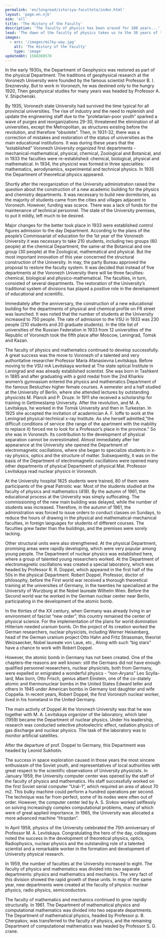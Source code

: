 ```yaml
---
permalink: 'en/longread/istoriya-faculteta/index.html'
layout: 'page.en.njk'
aim: 'all'
title: 'The History of the Faculty'
description: 'The faculty of physics has been around for 100 years...'
lead: 'The dawn of the faculty of physics takes us to the 30 years of the last century. As part of the main scientific disciplines, the study of physics was of great importance for the Voronezh state University. The first head of the Department of physics was a veteran of the University Professor N. A. Sakharov. The Department conducted work on the application of the photoelectric method and photometry to the study of radiant energy, as well as optics. The scientific work was noticeably revived after the arrival of Professor A. p. Pospelov, who moved to Voronezh from Tomsk.'
images:
  - src: '/images/milky-way.jpg'
    alt: 'The History of the Faculty'
    type: 'image'
updatedAt: 1568360578
---
```

In the early 1930s, the Department of Geophysics was restored as part of the physical Department. The traditions of geophysical research at the Voronezh University were founded by the famous scientist Professor B. I. Sreznevsky. But to work in Voronezh, he was destined only to the hungry 1920, Then geophysical studies for many years was headed by Professor A. V. Shipchenski.

By 1935, Voronezh state University had survived the time typical for all provincial universities. The rise of industry and the need to replenish and update the engineering staff due to the “proletarian-poor youth” sparked a wave of purges and reorganizations 29-30, threatened the elimination of all universities, except the Metropolitan, as structures existing before the revolution, and therefore “obsolete”. Then, in 1931-32, there was a correction of mistakes and restoration of the status of universities as the main educational institutions. It was during these years that the “established” Voronezh University organized first departments - mechanical-mathematical, physical, chemical, Zoological and Botanical, and in 1933 the faculties were re-established: chemical, biological, physical and mathematical. In 1934, the physicist was formed in three specialties: mathematics, aerodynamics, experimental and technical physics. In 1935 the Department of theoretical physics appeared.

Shortly after the reorganization of the University administration raised the question about the construction of a new academic building for the physics and chemistry departments. It was necessary to build new dormitories, as the majority of students came from the cities and villages adjacent to Voronezh. However, funding was scarce. There was a lack of funds for the maintenance of technical personnel. The state of the University premises, to put it mildly, left much to be desired.

Major changes for the better took place in 1933 were established control figures admission to the day Department. According to the plans of the people’s Commissariat of education for the 1st year of the Voronezh University it was necessary to take 210 students, including two groups (60 people) at the chemical Department, the same-at the Botanical and one group (30 people) at the Zoological, mathematical and physical. But the most important innovation of this year concerned the structural construction of the University. In may, the party Bureau approved the proposal to restore the faculty system. It was decided that instead of five departments at the Voronezh University there will be three faculties: chemical, biological and physico-mathematical. The faculties, in turn, consisted of several departments. The restoration of the University’s traditional system of divisions has played a positive role in the development of educational and scientific.

Immediately after the anniversary, the construction of a new educational building for the departments of physical and chemical profile on FR street was launched. It was noted that the number of students at the University increased to 750 people. The rate of admission to the VSU in 1933 was 230 people (210 students and 20 graduate students). In the title list of universities of the Russian Federation in 1933 from 12 universities of the Republic of Voronezh took the fifth place after Moscow, Leningrad, Tomsk and Kazan.

The faculty of physics and mathematics continued to develop successfully. A great success was the move to Voronezh of a talented and very authoritative researcher Professor Maria Afanasievna Levitskaya. Before moving to the VSU mA Levitskaya worked at The state optical Institute in Leningrad and was already established scientist. She was born in Tashkent in 1885 and after graduating with a gold medal from the 2nd Kharkiv women’s gymnasium entered the physics and mathematics Department of the famous Bestuzhev higher female courses. A semester and a half studied at the University of Berlin, where she attended lectures by outstanding physicists M. Planck and P. Druze. In 1911 she received a scholarship for training in Gettimestamp University. After the revolution, and M. A. Levitskaya, he worked in the Tomsk University and then in Turkestan. In 1925 she accepted the invitation of academician A. F. Ioffe to work at the Leningrad physical-technical x-ray Institute. As she herself admitted,”the difficult conditions of service (the range of the apartment with the inability to replace it) forced me to look for a Professor’s place in the province.” So she was in Voronezh. Its contribution to the development of physical separation cannot be overestimated. Almost immediately after her appearance at the University she opened the Department of electromagnetic oscillations, where she began to specialize students in x-ray physics, optics and the structure of matter. Subsequently, it was on the basis of the Department of electromagnetic oscillations were opened many other departments of physical Department of physical Mat. Professor Levitskaya read nuclear physics in Voronezh.

At the University hospital 1825 students were trained, 80 of them were participants of the great Patriotic war. Most of the students studied at the faculty of physics and mathematics (418). By the autumn of 1961, the educational process at the University was simply suffocating. The commissioning of the new main building was delayed, while the number of students was increased. Therefore, in the autumn of 1961, the administration was forced to issue orders to conduct classes on Sundays, to reduce the hours of drawing in the physical and mathematical-mechanical faculties, in foreign languages for students of different courses. The faculties grew faster than the buildings, and the premises were sorely lacking.

Other structural units were also strengthened. At the physical Department, promising areas were rapidly developing, which were very popular among young people. The Department of nuclear physics was established here, where a group of talented young researchers worked. At the Department of electromagnetic oscillations was created a special laboratory, which was headed by Professor R. R. Doppel, which appeared in the first half of the 50s in the physical Department. Robert Doppel, Professor, doctor of philosophy, before the First world war received a thorough theoretical training at the universities of Germany, in the twenties he specialized at the University of Wurzburg at the Nobel laureate Wilhelm Wien. Before the Second world war he worked in the German nuclear center near Berlin, participating in the development of the atomic bomb.

In the thirties of the XX century, when Germany was already living in an environment of fascist “new order”, this country remained the center of physical science. For the implementation of the plans for world domination Hitlerism needed uranium bomb. On the project of its creation worked the German researchers, nuclear physicists, including Werner Heisenberg, head of the German uranium project Otto Hahn and Fritz Strassman, theorist Weizsaecker, Nobel laureate von Laue, etc., Along with such “big stars” have a chance to work with Robert Doppel.

However, the atomic bomb in Germany has not been created. One of the chapters-the reasons are well known: still the Germans did not have enough qualified personnel researchers, nuclear physicists, both from Germany, were expelled or emigrated a wonderful physics - “non-Aryans” Leo Scylla-lard, Max born, Otto Frisch, genius albert Einstein, one of the co-stately atomic and thermonuclear bombs in the United States Edward teller and others In 1945 under American bombs in Germany lost daughter and wife Coppelia. In recent years, Robert Doppel, the first Voronezh nuclear worker, lived in his homeland in the United Germany.

The main activity of Doppel At the Voronezh University was that he was together with M. A. Levitskaya organizer of the laboratory, which later (1959) became the Department of nuclear physics. Under his leadership, research was conducted selective photoelectric effect, radiation physics of gas discharge and nuclear physics. The task of the laboratory was to monitor artificial satellites.

After the departure of prof. Doppel to Germany, this Department was headed by Leonid Sukhotin.

The success in space exploration caused in those years the most sincere enthusiasm of the Soviet youth, and representatives of local authorities with great respect to the scientific observations of University physicists. In January 1959, the University computer center was opened by the staff of the faculty of physics and mathematics. His staff successfully worked on the first Soviet serial computer “Ural-1”, which required an area of about 70 m2. This bulky machine could perform a hundred operations per second. The technique was far from perfect, some of its nodes were often out of order. However, the computer center led by A. S. Sivkov worked selflessly on solving increasingly complex computational problems, many of which were of great applied importance. In 1965, the University was allocated a more advanced machine “Hrazdan”.

In April 1958, physics of the University celebrated the 75th anniversary of Professor M. A. Levitskaya. Congratulating the hero of the day, colleagues noted the success in the development of theoretical physics, optics, Radiophysics, nuclear physics and the outstanding role of a talented scientist and a remarkable worker in the formation and development of University physical research.

In 1959, the number of faculties at the University increased to eight. The faculty of physics and mathematics was divided into two separate departments: physics and mathematics and mechanics. The very fact of this division showed the rapid growth of these units. In may of the same year, new departments were created at the faculty of physics: nuclear physics, radio physics, semiconductors.

The faculty of mathematics and mechanics continued to grow rapidly structurally. In 1961. The Department of mathematical physics and computational mathematics was divided into two separate departments. The Department of mathematical physics, headed by Professor p. B. Cherpakov, was transferred to the faculty of physics, and the remaining Department of computational mathematics was headed by Professor S. G. crane.

